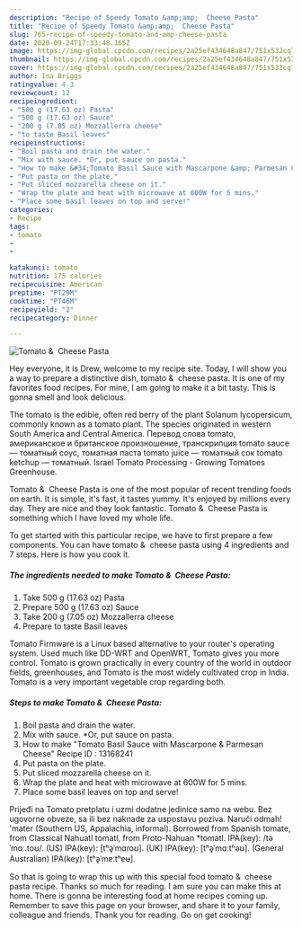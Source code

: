 ```yaml
---
description: "Recipe of Speedy Tomato &amp;amp;  Cheese Pasta"
title: "Recipe of Speedy Tomato &amp;amp;  Cheese Pasta"
slug: 765-recipe-of-speedy-tomato-and-amp-cheese-pasta
date: 2020-09-24T17:33:48.165Z
image: https://img-global.cpcdn.com/recipes/2a25ef434648a847/751x532cq70/tomato-cheese-pasta-recipe-main-photo.jpg
thumbnail: https://img-global.cpcdn.com/recipes/2a25ef434648a847/751x532cq70/tomato-cheese-pasta-recipe-main-photo.jpg
cover: https://img-global.cpcdn.com/recipes/2a25ef434648a847/751x532cq70/tomato-cheese-pasta-recipe-main-photo.jpg
author: Ina Briggs
ratingvalue: 4.3
reviewcount: 12
recipeingredient:
- "500 g (17.63 oz) Pasta"
- "500 g (17.63 oz) Sauce"
- "200 g (7.05 oz) Mozzallerra cheese"
- "to taste Basil leaves"
recipeinstructions:
- "Boil pasta and drain the water."
- "Mix with sauce. *Or, put sauce on pasta."
- "How to make &#34;Tomato Basil Sauce with Mascarpone &amp; Parmesan Cheese&#34; Recipe ID : 13168241"
- "Put pasta on the plate."
- "Put sliced mozzarella cheese on it."
- "Wrap the plate and heat with microwave at 600W for 5 mins."
- "Place some basil leaves on top and serve!"
categories:
- Recipe
tags:
- tomato
- 
- 

katakunci: tomato   
nutrition: 175 calories
recipecuisine: American
preptime: "PT29M"
cooktime: "PT46M"
recipeyield: "2"
recipecategory: Dinner

---
```



![Tomato &amp;  Cheese Pasta](https://img-global.cpcdn.com/recipes/2a25ef434648a847/751x532cq70/tomato-cheese-pasta-recipe-main-photo.jpg)

Hey everyone, it is Drew, welcome to my recipe site. Today, I will show you a way to prepare a distinctive dish, tomato &amp;  cheese pasta. It is one of my favorites food recipes. For mine, I am going to make it a bit tasty. This is gonna smell and look delicious.

The tomato is the edible, often red berry of the plant Solanum lycopersicum, commonly known as a tomato plant. The species originated in western South America and Central America. Перевод слова tomato, американское и британское произношение, транскрипция tomato sauce — томатный соус, томатная паста tomato juice — томатный сок tomato ketchup — томатный. Israel Tomato Processing - Growing Tomatoes Greenhouse.

Tomato &amp;  Cheese Pasta is one of the most popular of recent trending foods on earth. It is simple, it's fast, it tastes yummy. It's enjoyed by millions every day. They are nice and they look fantastic. Tomato &amp;  Cheese Pasta is something which I have loved my whole life.


To get started with this particular recipe, we have to first prepare a few components. You can have tomato &amp;  cheese pasta using 4 ingredients and 7 steps. Here is how you cook it.

<!--inarticleads1-->

##### The ingredients needed to make Tomato &amp;  Cheese Pasta:

1. Take 500 g (17.63 oz) Pasta
1. Prepare 500 g (17.63 oz) Sauce
1. Take 200 g (7.05 oz) Mozzallerra cheese
1. Prepare to taste Basil leaves


Tomato Firmware is a Linux based alternative to your router&#39;s operating system. Used much like DD-WRT and OpenWRT, Tomato gives you more control. Tomato is grown practically in every country of the world in outdoor fields, greenhouses, and Tomato is the most widely cultivated crop in India. Tomato is a very important vegetable crop regarding both. 

<!--inarticleads2-->

##### Steps to make Tomato &amp;  Cheese Pasta:

1. Boil pasta and drain the water.
1. Mix with sauce. *Or, put sauce on pasta.
1. How to make &#34;Tomato Basil Sauce with Mascarpone &amp; Parmesan Cheese&#34; Recipe ID : 13168241
1. Put pasta on the plate.
1. Put sliced mozzarella cheese on it.
1. Wrap the plate and heat with microwave at 600W for 5 mins.
1. Place some basil leaves on top and serve!


Prijeđi na Tomato pretplatu i uzmi dodatne jedinice samo na webu. Bez ugovorne obveze, sa ili bez naknade za uspostavu poziva. Naruči odmah! &#39;mater (Southern US, Appalachia, informal). Borrowed from Spanish tomate, from Classical Nahuatl tomatl, from Proto-Nahuan *tomatl. IPA(key): /təˈmɑː.toʊ/. (US) IPA(key): [tʰə̥ˈmɑɾoʊ]. (UK) IPA(key): [tʰə̥ˈmɑːtʰəʊ]. (General Australian) IPA(key): [tʰə̥ˈmɐːtʰɐʉ]. 

So that is going to wrap this up with this special food tomato &amp;  cheese pasta recipe. Thanks so much for reading. I am sure you can make this at home. There is gonna be interesting food at home recipes coming up. Remember to save this page on your browser, and share it to your family, colleague and friends. Thank you for reading. Go on get cooking!
